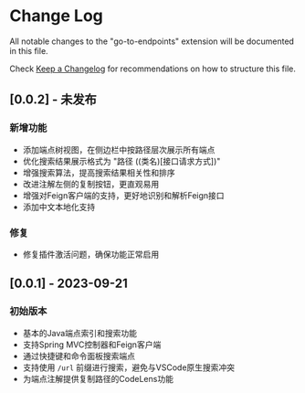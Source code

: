 # Change Log

All notable changes to the "go-to-endpoints" extension will be documented in this file.

Check [Keep a Changelog](http://keepachangelog.com/) for recommendations on how to structure this file.

## [0.0.2] - 未发布

### 新增功能
- 添加端点树视图，在侧边栏中按路径层次展示所有端点
- 优化搜索结果展示格式为 "路径 ((类名)[接口请求方式])"
- 增强搜索算法，提高搜索结果相关性和排序
- 改进注解左侧的复制按钮，更直观易用
- 增强对Feign客户端的支持，更好地识别和解析Feign接口
- 添加中文本地化支持

### 修复
- 修复插件激活问题，确保功能正常启用

## [0.0.1] - 2023-09-21

### 初始版本
- 基本的Java端点索引和搜索功能
- 支持Spring MVC控制器和Feign客户端
- 通过快捷键和命令面板搜索端点
- 支持使用 `/url` 前缀进行搜索，避免与VSCode原生搜索冲突
- 为端点注解提供复制路径的CodeLens功能